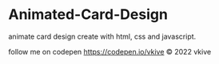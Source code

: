 # Animated-Card-Design

animate card design create with html, css and javascript.

follow me on codepen https://codepen.io/vkive © 2022 vkive
